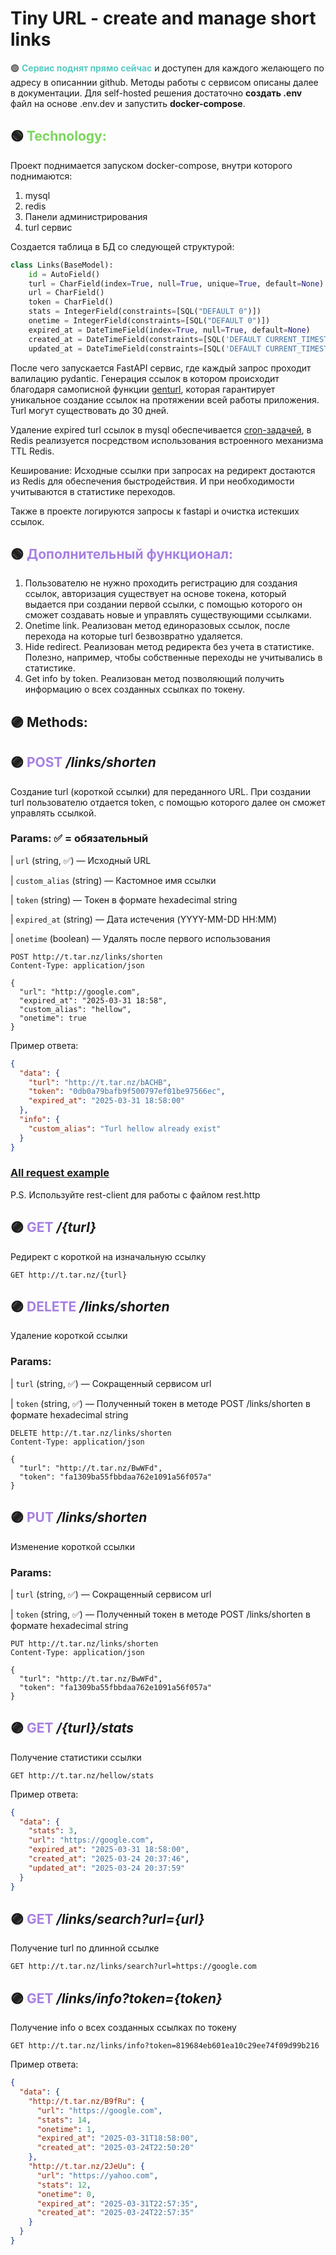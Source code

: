 # Tiny URL - create and manage short links
🟢 <span style="color:rgb(86, 203, 195)">**Сервис поднят прямо сейчас**</span> и доступен для каждого желающего по адресу в описаннии github. Методы работы с сервисом описаны далее в документации. Для self-hosted решения достаточно **создать .env** файл на основе .env.dev и запустить **docker-compose**.


## 🟢 <span style="color:rgb(123, 214, 92)">Technology:</span>
Проект поднимается запуском docker-compose, внутри которого поднимаются:
1. mysql
2. redis
3. Панели администрирования
4. turl сервис

Создается таблица в БД со следующей структурой:
```py
class Links(BaseModel):
    id = AutoField()
    turl = CharField(index=True, null=True, unique=True, default=None)
    url = CharField()
    token = CharField()
    stats = IntegerField(constraints=[SQL("DEFAULT 0")])
    onetime = IntegerField(constraints=[SQL("DEFAULT 0")])
    expired_at = DateTimeField(index=True, null=True, default=None)
    created_at = DateTimeField(constraints=[SQL('DEFAULT CURRENT_TIMESTAMP')])
    updated_at = DateTimeField(constraints=[SQL('DEFAULT CURRENT_TIMESTAMP ON UPDATE CURRENT_TIMESTAMP')])
```
После чего запускается FastAPI сервис, где каждый запрос проходит валилацию pydantic. Генерация ссылок в котором происходит благодаря самописной функции [genturl](https://github.com/onleep/turl/blob/9375a5125ba58ff603f854a2a1cd392f4a56ee74/app/api/tools.py#L8), которая гарантирует уникальное создание ссылок на протяжении всей работы приложения. Turl могут существовать до 30 дней.

Удаление expired turl ссылок в mysql обеспечивается [cron-задачей](https://github.com/onleep/turl/blob/9375a5125ba58ff603f854a2a1cd392f4a56ee74/app/sheduler/crontab.py#L9), в Redis реализуется посредством использования встроенного механизма TTL Redis.

Кеширование: Исходные ссылки при запросах на редирект достаются из Redis для обеспечения быстродействия. И при необходимости учитываются в статистике переходов.

Также в проекте логируются запросы к fastapi и очистка истекших ссылок.

## 🟢 <span style="color: #A680E2">Дополнительный функционал:</span>
1. Пользователю не нужно проходить регистрацию для создания ссылок, авторизация существует на основе токена, который выдается при создании первой ссылки, с помощью которого он сможет создавать новые и управлять существующими ссылками.
2. Onetime link. Реализован метод единоразовых ссылок, после перехода на которые turl безвозвратно удаляется.
3. Hide redirect. Реализован метод редиректа без учета в статистике. Полезно, например, чтобы собственные переходы не учитывались в статистике.
4. Get info by token. Реализован метод позволяющий получить информацию о всех созданных ссылках по токену.

## 🟣 <span style="color:free">Methods:</span>
## 🟣 <span style="color: #A680E2">POST</span> ***/links/shorten***
Создание turl (короткой ссылки) для переданного URL. При создании turl пользователю отдается token, с помощью которого далее он сможет управлять ссылкой.
### **Params:**  ✅ = обязательный
| `url` (string, ✅) — Исходный URL  

| `custom_alias` (string) — Кастомное имя ссылки

| `token` (string) — Токен в формате hexadecimal string  

| `expired_at` (string) — Дата истечения (YYYY-MM-DD HH:MM)  

| `onetime` (boolean) — Удалять после первого использования
```http
POST http://t.tar.nz/links/shorten
Content-Type: application/json

{
  "url": "http://google.com",
  "expired_at": "2025-03-31 18:58",
  "custom_alias": "hellow",
  "onetime": true
}
```
Пример ответа:
```json
{
  "data": {
    "turl": "http://t.tar.nz/bACHB",
    "token": "0db0a79bafb9f500797ef01be97566ec",
    "expired_at": "2025-03-31 18:58:00"
  },
  "info": {
    "custom_alias": "Turl hellow already exist"
  }
}
```

### [All request example](https://github.com/onleep/turl/blob/main/rest.http)
P.S. Используйте rest-client для работы с файлом rest.http

## 🟣 <span style="color: #A680E2">GET</span> ***/{turl}***
Редирект с короткой на изначальную ссылку
```http
GET http://t.tar.nz/{turl}
```
## 🟣 <span style="color: #A680E2">DELETE</span> ***/links/shorten***
Удаление короткой ссылки
### **Params:**
| `turl` (string, ✅) — Сокращенный сервисом url  

| `token` (string, ✅) — Полученный токен в методе POST /links/shorten в формате hexadecimal string
```http
DELETE http://t.tar.nz/links/shorten
Content-Type: application/json

{
  "turl": "http://t.tar.nz/BwWFd",
  "token": "fa1309ba55fbbdaa762e1091a56f057a"
}
```
## 🟣 <span style="color: #A680E2">PUT</span> ***/links/shorten***
Изменение короткой ссылки
### **Params:**
| `turl` (string, ✅) — Сокращенный сервисом url  

| `token` (string, ✅) — Полученный токен в методе POST /links/shorten в формате hexadecimal string
```http
PUT http://t.tar.nz/links/shorten
Content-Type: application/json

{
  "turl": "http://t.tar.nz/BwWFd",
  "token": "fa1309ba55fbbdaa762e1091a56f057a"
}
```

## 🟣 <span style="color: #A680E2">GET</span> ***/{turl}/stats***
Получение статистики ссылки
```http
GET http://t.tar.nz/hellow/stats
```
Пример ответа:
```json
{
  "data": {
    "stats": 3,
    "url": "https://google.com",
    "expired_at": "2025-03-31 18:58:00",
    "created_at": "2025-03-24 20:37:46",
    "updated_at": "2025-03-24 20:37:59"
  }
}
```

## 🟣 <span style="color: #A680E2">GET</span> ***/links/search?url={url}***
Получение turl по длинной ссылке
```http
GET http://t.tar.nz/links/search?url=https://google.com
```

## 🟣 <span style="color: #A680E2">GET</span> ***/links/info?token={token}***
Получение info о всех созданных ссылках по токену
```http
GET http://t.tar.nz/links/info?token=819684eb601ea10c29ee74f09d99b216
```
Пример ответа:
```json
{
  "data": {
    "http://t.tar.nz/B9fRu": {
      "url": "https://google.com",
      "stats": 14,
      "onetime": 1,
      "expired_at": "2025-03-31T18:58:00",
      "created_at": "2025-03-24T22:50:20"
    },
    "http://t.tar.nz/2JeUu": {
      "url": "https://yahoo.com",
      "stats": 12,
      "onetime": 0,
      "expired_at": "2025-03-31T22:57:35",
      "created_at": "2025-03-24T22:57:35"
    }
  }
}
```